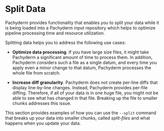 # Split Data

Pachyderm provides functionality that enables you to split
your data while it is being loaded into a Pachyderm input
repository which helps to optimize pipeline processing
time and resource utilization.

Splitting data helps you to address the following use cases:

- **Optimize data processing**. If you have large size files,
  it might take Pachyderm a significant amount of time to process
  them. In addition, Pachyderm considers such a file as a single
  datum, and every time you apply even a minor change to that
  datum, Pachyderm processes the whole file from scratch.

- **Increase diff granularity**. Pachyderm does not create
  per-line diffs that display line-by-line changes. Instead,
  Pachyderm provides per-file diffing. Therefore, if all of your
  data is in one huge file, you might not be able to see what has
  changed in that file. Breaking up the file to smaller chunks addresses
  this issue.

This section provides examples of how you can use the `--split`
command that breaks up your data into smaller chunks, called
*split-files* and what happens when you update your data.
